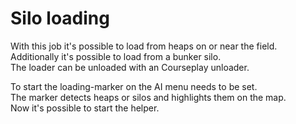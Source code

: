 # Silo loading  
With this job it's possible to load from heaps on or near the field.  
Additionally it's possible to load from a bunker silo.  
The loader can be unloaded with an Courseplay unloader.  


  
To start the loading-marker on the AI menu needs to be set.  
The marker detects heaps or silos and highlights them on the map.  
Now it's possible to start the helper.  


